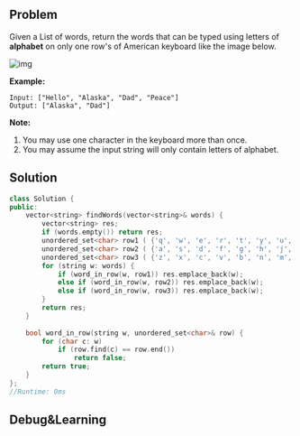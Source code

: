 ## Problem

Given a List of words, return the words that can be typed using letters of **alphabet** on only one row's of American keyboard like the image below.

![img](https://assets.leetcode.com/uploads/2018/10/12/keyboard.png)

 

**Example:**

```
Input: ["Hello", "Alaska", "Dad", "Peace"]
Output: ["Alaska", "Dad"]
```

 

**Note:**

1. You may use one character in the keyboard more than once.
2. You may assume the input string will only contain letters of alphabet.



## Solution

```c++
class Solution {
public:
    vector<string> findWords(vector<string>& words) {
        vector<string> res;
        if (words.empty()) return res;
        unordered_set<char> row1 ( {'q', 'w', 'e', 'r', 't', 'y', 'u', 'i', 'o', 'p', 'Q', 'W', 'E', 'R', 'T', 'Y', 'U', 'I', 'O', 'P'} );
        unordered_set<char> row2 ( {'a', 's', 'd', 'f', 'g', 'h', 'j', 'k', 'l', 'A', 'S', 'D', 'F', 'G', 'H', 'J', 'K', 'L'} );
        unordered_set<char> row3 ( {'z', 'x', 'c', 'v', 'b', 'n', 'm', 'Z', 'X', 'C', 'V', 'B', 'N', 'M'} );
        for (string w: words) {
            if (word_in_row(w, row1)) res.emplace_back(w);
            else if (word_in_row(w, row2)) res.emplace_back(w);
            else if (word_in_row(w, row3)) res.emplace_back(w);
        }
        return res;
    }
    
    bool word_in_row(string w, unordered_set<char>& row) {
        for (char c: w) 
            if (row.find(c) == row.end())
                return false;
        return true;
    }
};
//Runtime: 0ms
```



## Debug&Learning



